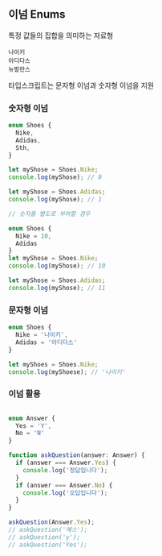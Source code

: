 

## 이넘 Enums

특정 값들의 집합을 의미하는 자료형

```
나이키
아디다스
뉴발란스
```

타입스크립트는 문자형 이넘과 숫자형 이넘을 지원

### 숫자형 이넘

```ts
enum Shoes {
  Nike,
  Adidas,
  Sth,
}

let myShose = Shoes.Nike;
console.log(myShose); // 0

let myShose = Shoes.Adidas;
console.log(myShose); // 1

```


```ts
// 숫자를 별도로 부여할 경우

enum Shoes {
  Nike = 10,
  Adidas
}
let myShose = Shoes.Nike;
console.log(myShose); // 10

let myShose = Shoes.Adidas;
console.log(myShose); // 11

```

### 문자형 이넘

```ts
enum Shoes {
  Nike = '나이키',
  Adidas = '아디다스'
}

let myShoes = Shoes.Nike;
console.log(myShoese); // '나이키'
```

### 이넘 활용

```ts

enum Answer {
  Yes = 'Y',
  No = 'N'
}

function askQuestion(answer: Answer) {
  if (answer === Answer.Yes) {
    console.log('정답입니다');
  }
  if (answer === Answer.No) {
    console.log('오답입니다');
  }
}

askQuestion(Answer.Yes);
// askQuestion('예스');
// askQuestion('y');
// askQuestion('Yes');
```

